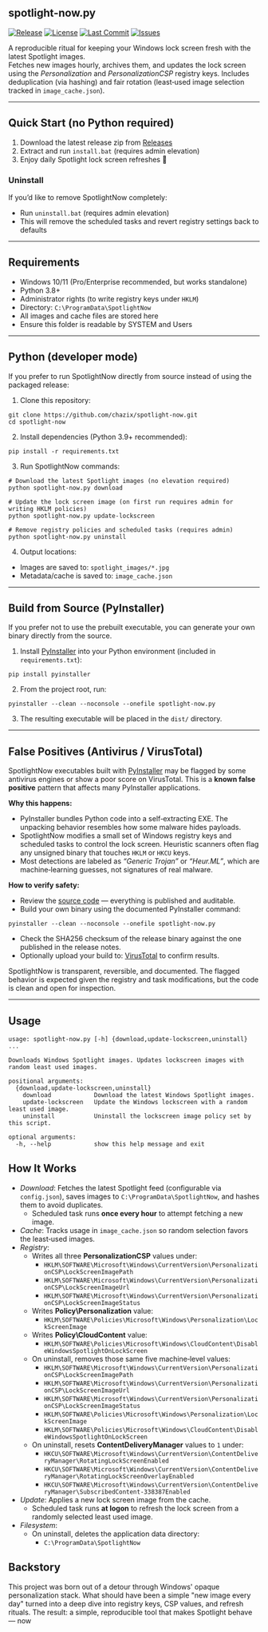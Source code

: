 ## spotlight-now.py

[![Release](https://img.shields.io/github/v/release/chazix/SpotlightNow)](https://github.com/chazix/SpotlightNow/releases)
[![License](https://img.shields.io/github/license/chazix/SpotlightNow)](./LICENSE)
[![Last Commit](https://img.shields.io/github/last-commit/chazix/SpotlightNow)](https://github.com/chazix/SpotlightNow/commits/main)
[![Issues](https://img.shields.io/github/issues/chazix/SpotlightNow)](https://github.com/chazix/SpotlightNow/issues)

A reproducible ritual for keeping your Windows lock screen fresh with the latest Spotlight images.  
Fetches new images hourly, archives them, and updates the lock screen using the *Personalization* and *PersonalizationCSP* registry keys.
Includes deduplication (via hashing) and fair rotation (least‑used image selection tracked in `image_cache.json`).

---

## Quick Start (no Python required)

1. Download the latest release zip from [Releases](https://github.com/chazix/SpotlightNow/releases/latest)
2. Extract and run `install.bat` (requires admin elevation)
3. Enjoy daily Spotlight lock screen refreshes 🎉

### Uninstall
If you’d like to remove SpotlightNow completely:
- Run `uninstall.bat` (requires admin elevation)
- This will remove the scheduled tasks and revert registry settings back to defaults

---

## Requirements
- Windows 10/11 (Pro/Enterprise recommended, but works standalone)
- Python 3.8+
- Administrator rights (to write registry keys under `HKLM`)
- Directory: `C:\ProgramData\SpotlightNow`
- All images and cache files are stored here
- Ensure this folder is readable by SYSTEM and Users

---

## Python (developer mode)

If you prefer to run SpotlightNow directly from source instead of using the packaged release:

1. Clone this repository:
```
git clone https://github.com/chazix/spotlight-now.git
cd spotlight-now
```

2. Install dependencies (Python 3.9+ recommended):
```
pip install -r requirements.txt
```

3. Run SpotlightNow commands:
```
# Download the latest Spotlight images (no elevation required)
python spotlight-now.py download

# Update the lock screen image (on first run requires admin for writing HKLM policies)
python spotlight-now.py update-lockscreen

# Remove registry policies and scheduled tasks (requires admin)
python spotlight-now.py uninstall
```

4. Output locations:
- Images are saved to: `spotlight_images/*.jpg`
- Metadata/cache is saved to: `image_cache.json`

---

## Build from Source (PyInstaller)

If you prefer not to use the prebuilt executable, you can generate your own
binary directly from the source.

1. Install [PyInstaller](https://pyinstaller.org/) into your Python environment (included in `requirements.txt`):
```
pip install pyinstaller
```

2. From the project root, run:
```
pyinstaller --clean --noconsole --onefile spotlight-now.py
```

3. The resulting executable will be placed in the `dist/` directory.

---

## False Positives (Antivirus / VirusTotal)

SpotlightNow executables built with [PyInstaller](https://pyinstaller.org/) may
be flagged by some antivirus engines or show a poor score on VirusTotal.
This is a **known false positive** pattern that affects many PyInstaller
applications.

**Why this happens:**
- PyInstaller bundles Python code into a self‑extracting EXE. The unpacking
  behavior resembles how some malware hides payloads.
- SpotlightNow modifies a small set of Windows registry keys and scheduled
  tasks to control the lock screen. Heuristic scanners often flag any unsigned
  binary that touches `HKLM` or `HKCU` keys.
- Most detections are labeled as *“Generic Trojan”* or *“Heur.ML”*, which are
  machine‑learning guesses, not signatures of real malware.

**How to verify safety:**
- Review the [source code](./spotlight-now.py) — everything is published and auditable.
- Build your own binary using the documented PyInstaller command:
```
pyinstaller --clean --noconsole --onefile spotlight-now.py
```
- Check the SHA256 checksum of the release binary against the one published in the release notes.
- Optionally upload your build to: [VirusTotal](https://www.virustotal.com/) to confirm results.

SpotlightNow is transparent, reversible, and documented. The flagged behavior is expected given the registry and task modifications, but the code is clean and open for inspection.

---

## Usage

```
usage: spotlight-now.py [-h] {download,update-lockscreen,uninstall} ...

Downloads Windows Spotlight images. Updates lockscreen images with random least used images.

positional arguments:
  {download,update-lockscreen,uninstall}
    download            Download the latest Windows Spotlight images.
    update-lockscreen   Update the Windows lockscreen with a random least used image.
    uninstall           Uninstall the lockscreen image policy set by this script.

optional arguments:
  -h, --help            show this help message and exit
```

## How It Works

- *Download*: Fetches the latest Spotlight feed (configurable via `config.json`), saves images to `C:\ProgramData\SpotlightNow`, and hashes them to avoid duplicates.
  - Scheduled task runs **once every hour** to attempt fetching a new image.
- *Cache*: Tracks usage in `image_cache.json` so random selection favors the least‑used images.
- *Registry*:
  - Writes all three **PersonalizationCSP** values under:
    - `HKLM\SOFTWARE\Microsoft\Windows\CurrentVersion\PersonalizationCSP\LockScreenImagePath`
    - `HKLM\SOFTWARE\Microsoft\Windows\CurrentVersion\PersonalizationCSP\LockScreenImageUrl`
    - `HKLM\SOFTWARE\Microsoft\Windows\CurrentVersion\PersonalizationCSP\LockScreenImageStatus`
  - Writes **Policy\Personalization** value:
    - `HKLM\SOFTWARE\Policies\Microsoft\Windows\Personalization\LockScreenImage`
  - Writes **Policy\CloudContent** value:
    - `HKLM\SOFTWARE\Policies\Microsoft\Windows\CloudContent\DisableWindowsSpotlightOnLockScreen`
  - On uninstall, removes those same five machine‑level values:
    - `HKLM\SOFTWARE\Microsoft\Windows\CurrentVersion\PersonalizationCSP\LockScreenImagePath`
    - `HKLM\SOFTWARE\Microsoft\Windows\CurrentVersion\PersonalizationCSP\LockScreenImageUrl`
    - `HKLM\SOFTWARE\Microsoft\Windows\CurrentVersion\PersonalizationCSP\LockScreenImageStatus`
    - `HKLM\SOFTWARE\Policies\Microsoft\Windows\Personalization\LockScreenImage`
    - `HKLM\SOFTWARE\Policies\Microsoft\Windows\CloudContent\DisableWindowsSpotlightOnLockScreen`
  - On uninstall, resets **ContentDeliveryManager** values to `1` under:
    - `HKCU\SOFTWARE\Microsoft\Windows\CurrentVersion\ContentDeliveryManager\RotatingLockScreenEnabled`
    - `HKCU\SOFTWARE\Microsoft\Windows\CurrentVersion\ContentDeliveryManager\RotatingLockScreenOverlayEnabled`
    - `HKCU\SOFTWARE\Microsoft\Windows\CurrentVersion\ContentDeliveryManager\SubscribedContent-338387Enabled`
- *Update*: Applies a new lock screen image from the cache.
  - Scheduled task runs **at logon** to refresh the lock screen from a randomly selected least used image.
- *Filesystem*:
  - On uninstall, deletes the application data directory:
    - `C:\ProgramData\SpotlightNow`

## Backstory

This project was born out of a detour through Windows' opaque personalization stack.
What should have been a simple "new image every day" turned into a deep dive into registry keys, CSP values, and refresh rituals.
The result: a simple, reproducible tool that makes Spotlight behave — now